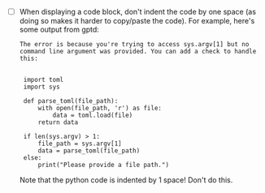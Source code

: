 - [ ] When displaying a code block, don't indent the code by one space (as doing so makes it harder to copy/paste the code).
    For example, here's some output from gptd:
    ```
    The error is because you're trying to access sys.argv[1] but no command line argument was provided. You can add a check to handle this:


     import toml
     import sys

     def parse_toml(file_path):
         with open(file_path, 'r') as file:
             data = toml.load(file)
         return data

     if len(sys.argv) > 1:
         file_path = sys.argv[1]
         data = parse_toml(file_path)
     else:
         print("Please provide a file path.")
    ```
    Note that the python code is indented by 1 space! Don't do this.
